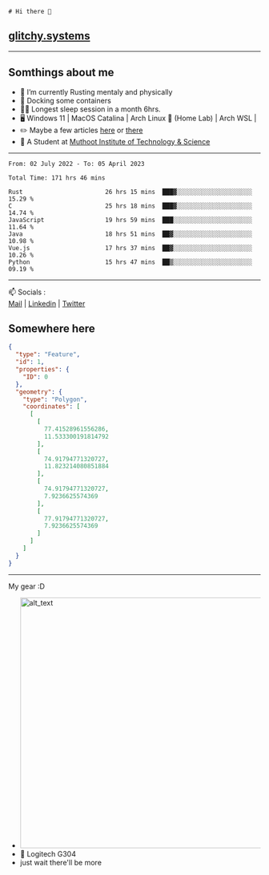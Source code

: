 ```
# Hi there 👋
```
## [glitchy.systems](https://glitchy.systems)
---

## Somthings about me



- 🌱 I’m currently Rusting mentaly and physically
- 🐋 Docking some containers
- 😶‍🌫️ Longest sleep session in a month 6hrs.
- 🖥️ Windows 11 | MacOS Catalina | Arch Linux 🦩 (Home Lab) | Arch WSL |
- ✏️ Maybe a few articles [here](https://medium.com/@advaithnarayanan8) or [there](https://medium.com/@advaithnarayanan8)
- 📑 A Student at [Muthoot Institute of Technology & Science](https://mgmits.ac.in/)



---

<!--START_SECTION:waka-->

```text
From: 02 July 2022 - To: 05 April 2023

Total Time: 171 hrs 46 mins

Rust                       26 hrs 15 mins  ███▓░░░░░░░░░░░░░░░░░░░░░   15.29 %
C                          25 hrs 18 mins  ███▓░░░░░░░░░░░░░░░░░░░░░   14.74 %
JavaScript                 19 hrs 59 mins  ███░░░░░░░░░░░░░░░░░░░░░░   11.64 %
Java                       18 hrs 51 mins  ██▓░░░░░░░░░░░░░░░░░░░░░░   10.98 %
Vue.js                     17 hrs 37 mins  ██▓░░░░░░░░░░░░░░░░░░░░░░   10.26 %
Python                     15 hrs 47 mins  ██▒░░░░░░░░░░░░░░░░░░░░░░   09.19 %
```

<!--END_SECTION:waka-->

---

📫 Socials :<br>
[Mail](mailto:advaithnarayanan8@gmail.com) | [Linkedin](https://www.linkedin.com/in/advaith-narayanan-a72152214/) | [Twitter](https://twitter.com/advaithnarayan)

## Somewhere here

```geojson
{
  "type": "Feature",
  "id": 1,
  "properties": {
    "ID": 0
  },
  "geometry": {
    "type": "Polygon",
    "coordinates": [
      [
        [
          77.41528961556286,
          11.533300191814792
        ],
        [
          74.91794771320727,
          11.823214080851884
        ],
        [
          74.91794771320727,
          7.9236625574369
        ],
        [
          77.91794771320727,
          7.9236625574369
        ]
      ]
    ]
  }
}
```


--- 
My gear :D

- [<img alt="alt_text" width="500px" src="https://valid.x86.fr/cache/banner/xv24bv-6.png" />](https://valid.x86.fr/xv24bv)
- 🐁 Logitech G304
- just wait there'll be more


